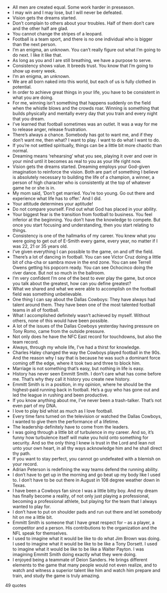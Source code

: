  - All men are created equal. Some work harder in preseason.
 - I may win and I may lose, but I will never be defeated.
 - Vision gets the dreams started.
 - Don’t complain to others about your troubles. Half of them don’t care and the other half are glad.
 - You cannot change the stripes of a leopard.
 - Football is a team sport, and there is no one individual who is bigger than the next person.
 - I’m an enigma, an unknown. You can’t really figure out what I’m going to do next. I like it like that.
 - As long as you and I are still breathing, we have a purpose to serve.
 - Consistency shows value. It breeds trust. You know that I’m going to show up every week.
 - I’m an enigma, an unknown.
 - We are all born naked into this world, but each of us is fully clothed in potential.
 - In order to achieve great things in your life, you have to be consistent in what you are doing.
 - For me, winning isn’t something that happens suddenly on the field when the whistle blows and the crowds roar. Winning is something that builds physically and mentally every day that you train and every night that you dream.
 - I’ve learned that football sometimes was an outlet. It was a way for me to release anger, release frustration.
 - There’s always a chance. Somebody has got to want me, and if they don’t want me, then what? I want to play. I want to do what I want to do.
 - If you’re not settled spiritually, things can be a little bit more chaotic than normal.
 - Dreaming means ‘rehearsing’ what you see, playing it over and over in your mind until it becomes as real to you as your life right now.
 - Vision gets the dreams started. Dreaming employs your God-given imagination to reinforce the vision. Both are part of something I believe is absolutely necessary to building the life of a champion, a winner, a person of high character who is consistently at the top of whatever game he or she is in.
 - My mom said, ‘Don’t get married. You’re too young. Go out there and experience what life has to offer.’ And I did.
 - Your attitude determines your aptitude!
 - Do not compare yourself. Find out what God has placed in your ability.
 - Your biggest fear is the transition from football to business. You feel inferior at the beginning. You don’t have the knowledge to compete. But once you start focusing and understanding, then you start relating to things.
 - Consistency is one of the hallmarks of my career. You knew what you were going to get out of E-Smith every game, every year, no matter if I was 22, 21 or 35 years old.
 - I’ve given everything I can possible to the game, on and off the field.
 - There’s a lot of dancing in football. You can see Victor Cruz doing a little bit of cha-cha or sambra move in the end zone. You can see Terrell Owens getting his popcorn ready. You can see Ochocinco doing the river dance. But not so much in the ballroom.
 - I’m very confident I’m one of the best to ever play the game, but once you talk about the greatest, how can you define greatest?
 - What we shared and what we were able to accomplish on the football field was something unbelievable.
 - One thing I can say about the Dallas Cowboys: They have always had talent around them. They have been one of the most talented football teams in all of football.
 - What I accomplished definitely wasn’t achieved by myself. Without others, none of this would have been possible.
 - A lot of the issues of the Dallas Cowboys yesterday having pressure on Tony Romo, came from the outside pressure.
 - Not only does he have the NFC East record for touchdowns, but also the team record.
 - Always, through my whole life, I’ve had a thirst for knowledge.
 - Charles Haley changed the way the Cowboys played football in the 90s. And the reason why I say that is because he was such a dominant force coming off the edge, where it took two and three to block him.
 - Marriage is not something that’s easy, but nothing in life is easy.
 - History has never seen Emmitt Smith. I don’t care what has come before me. That’s why they call it history you create new history.
 - Emmitt Smith is in a position, in my opinion, where he should be the highest-paid running back in football. He’s a guy who has gone out and led the league in rushing and been productive.
 - If you know anything about me, I’ve never been a trash-talker. That’s not even part of my DNA.
 - I love to play bid whist as much as I love football.
 - Every time fans turned on the television or watched the Dallas Cowboys, I wanted to give them the performance of a lifetime.
 - The leadership definitely have to come from the leaders.
 - I was going through a little bit of turbulence in my career. And so, it’s funny how turbulence itself will make you hold onto something for security. And so the only thing I knew is trust in the Lord and lean not unto your own heart, in all thy ways acknowledge him and he shall direct thy path.
 - If you want to stay perfect, you cannot go undefeated with a blemish on your record.
 - Adrian Peterson is redefining the way teams defend the running ability.
 - I don’t have to get up in the morning and go beat up my body like I used to. I don’t have to be out there in August in 108 degree weather down in Texas.
 - I have been a Cowboys fan since I was a little bitty boy. And my dream has finally become a reality, of not only just playing a professional, becoming a professional athlete, but playing for the team that I always wanted to play for.
 - I don’t have to put on shoulder pads and run out there and let somebody hit on me a little bit.
 - Emmitt Smith is someone that I have great respect for – as a player, a competitor and a person. His contributions to the organization and the NFL speak for themselves.
 - I used to imagine what it would be like to do what Jim Brown was doing. I used to imagine what it would be like to be like a Tony Dorsett. I used to imagine what it would be like to be like a Walter Payton. I was imagining Emmitt Smith doing exactly what they were doing.
 - I enjoyed being a teammate of Deion Sanders. He brings different elements to the game that many people would not even realize, and to watch and witness a superior talent like him and watch him prepare and train, and study the game is truly amazing.

49 quotes
